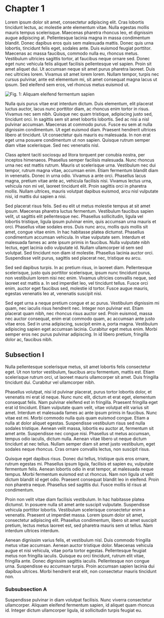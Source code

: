 # Chapter 1

Lorem ipsum dolor sit amet, consectetur adipiscing elit. Cras lobortis tincidunt lectus, ac molestie ante elementum vitae. Nulla egestas mollis mauris tempus scelerisque. Maecenas pharetra rhoncus leo, et dignissim augue adipiscing at. Pellentesque lacinia magna in massa condimentum blandit. Donec dapibus eros quis sem malesuada mattis. Donec quis urna lobortis, tincidunt felis eget, sodales ante. Duis euismod feugiat porttitor. Maecenas ac massa faucibus, commodo nulla eu, rhoncus metus. Vestibulum ultricies sagittis tortor, at faucibus neque ornare sed. Donec eget nunc vehicula felis aliquet facilisis pellentesque vel sapien. Proin sit amet aliquet dui. Ut accumsan neque sit amet purus pharetra laoreet. Duis nec ultricies lorem. Vivamus sit amet lorem lorem. Nullam tempor, turpis nec cursus pulvinar, ante est elementum mi, sit amet consequat magna lacus ut ipsum. Sed eleifend sem eros, vel rhoncus metus euismod ut.

![Fig. 1: Aliquam eleifend fermentum sapien](images/img0.png)

Nulla quis purus vitae erat interdum dictum. Duis elementum, elit placerat luctus auctor, lacus nunc porttitor diam, ac rhoncus enim tortor in risus. Vivamus nec sem nibh. Quisque nec quam tristique, adipiscing justo sed, tincidunt orci. In sagittis sem sit amet lobortis lobortis. Sed ac nisi a nisl pulvinar accumsan. Maecenas at commodo purus. Fusce eu sem at nulla dignissim condimentum. Ut eget euismod diam. Praesent hendrerit ultrices libero at tincidunt. Ut consectetur quis mauris eu malesuada. In non erat eget urna posuere condimentum ut non sapien. Quisque rutrum semper diam vitae scelerisque. Sed nec venenatis nisl. 

Class aptent taciti sociosqu ad litora torquent per conubia nostra, per inceptos himenaeos. Phasellus semper facilisis malesuada. Nunc rhoncus urna nec est mattis rutrum. Mauris ut scelerisque urna. Vestibulum nec dui tempor, rutrum magna vitae, accumsan enim. Etiam fermentum blandit diam in venenatis. Donec in urna odio. Vivamus a ante orci. Phasellus lacus magna, pretium vitae ante ac, vehicula facilisis nisi. Vivamus lectus urna, vehicula non mi vel, laoreet tincidunt elit. Proin sagittis orci in pharetra mollis. Nullam ultrices, mauris volutpat dapibus euismod, arcu nisl vulputate nisi, id mattis dui sapien a nisi.

Sed placerat risus felis. Sed eu elit ut metus molestie tempus at sit amet ipsum. Maecenas pharetra luctus fermentum. Vestibulum faucibus sapien velit, ut sagittis elit pellentesque nec. Phasellus sollicitudin, ligula vel lobortis tristique, ligula ipsum pulvinar enim, quis accumsan urna mauris et orci. Phasellus vitae sodales eros. Duis nunc arcu, mollis quis mollis sit amet, congue vitae enim. In hac habitasse platea dictumst. Phasellus condimentum accumsan vehicula. In vitae vulputate sem. Interdum et malesuada fames ac ante ipsum primis in faucibus. Nulla vulputate nibh lectus, eget lacinia odio vulputate id. Nullam ullamcorper id sem sed volutpat. Sed tincidunt non diam id molestie. Phasellus lacinia auctor orci. Suspendisse velit purus, sagittis sed placerat nec, tristique eu arcu.

Sed sed dapibus turpis. In ac pretium risus, in laoreet diam. Pellentesque scelerisque, justo quis porttitor scelerisque, ipsum nunc tincidunt purus, non vestibulum lorem nisi nec enim. Vivamus ultricies convallis neque, sed laoreet est mattis a. In sed imperdiet leo, vel tincidunt tellus. Fusce orci enim, auctor eget faucibus sed, molestie id tortor. Fusce augue mauris, egestas venenatis leo at, venenatis suscipit nisi.

Sed eget urna a neque pretium congue et ac purus. Vestibulum dignissim mi quam, nec iaculis risus hendrerit nec. Integer non pulvinar est. Etiam placerat quam nibh, nec rhoncus risus auctor sed. Proin euismod, massa nec auctor consequat, enim erat commodo quam, ac accumsan ante justo vitae eros. Sed in urna adipiscing, suscipit enim a, porta magna. Vestibulum adipiscing sapien eget accumsan lacinia. Curabitur eget metus enim. Morbi semper eros nec purus pulvinar adipiscing. In id libero pretium, fringilla dolor ac, faucibus nibh. 

## Subsection I

Nulla pellentesque scelerisque metus, sit amet lobortis felis consectetur eget. Ut non tortor vestibulum, faucibus arcu fermentum, mattis est. Etiam scelerisque rutrum orci, ut laoreet mauris ullamcorper sit amet. Duis fringilla tincidunt dui. Curabitur vel ullamcorper nibh.

Phasellus volutpat, nisi id pulvinar placerat, purus tortor lobortis dolor, et venenatis mi erat id neque. Nunc nunc elit, dictum et erat eget, elementum consequat felis. Nam pulvinar eleifend est in fringilla. Praesent fringilla eget erat id tincidunt. Etiam vulputate quam velit, vitae volutpat elit varius sit amet. Interdum et malesuada fames ac ante ipsum primis in faucibus. Nunc vitae est mi. Morbi commodo nulla quis quam euismod congue. Etiam a nulla at dolor aliquet egestas. Suspendisse vestibulum risus sed nulla sodales tristique. Aenean velit massa, lobortis eu auctor at, fermentum sit amet ante. Suspendisse nec congue nisi. Phasellus ut metus accumsan, tempus odio iaculis, dictum nulla. Aenean vitae libero ut neque dictum tincidunt at nec tellus. Nullam semper diam sit amet justo vestibulum, eget sodales neque rhoncus. Cras ornare convallis lectus, non suscipit risus.

Quisque eget dapibus risus. Donec dui tellus, tristique quis eros ornare, rutrum egestas mi. Phasellus ipsum ligula, facilisis et sapien eu, vulputate fermentum felis. Aenean lobortis odio in erat tempor, at malesuada neque tempus. Morbi fermentum euismod est ut rhoncus. Nam non ligula ut velit dictum blandit id eget odio. Praesent consequat blandit leo in eleifend. Proin non pharetra neque. Phasellus sed sagittis dui. Fusce mollis id risus at condimentum.

Proin non velit vitae diam facilisis vestibulum. In hac habitasse platea dictumst. In posuere nulla sit amet ante suscipit vulputate. Suspendisse vehicula porttitor lobortis. Vestibulum scelerisque consectetur enim a venenatis. Praesent ut imperdiet massa. Lorem ipsum dolor sit amet, consectetur adipiscing elit. Phasellus condimentum, libero sit amet suscipit pretium, lectus metus laoreet est, sed pharetra mauris sem ut tellus. Nam interdum ultrices interdum.

Aenean dignissim varius felis, et vestibulum nisl. Duis commodo fringilla metus vitae accumsan. Aenean auctor tristique dolor. Maecenas vehicula augue et nisi vehicula, vitae porta tortor egestas. Pellentesque feugiat metus non fringilla iaculis. Quisque eu orci tincidunt, rutrum elit vitae, fringilla ante. Donec dignissim sagittis iaculis. Pellentesque non congue urna. Suspendisse eu accumsan turpis. Proin accumsan sapien lacinia dui dapibus ultrices. Morbi hendrerit erat elit, non consectetur mauris tincidunt non. 

### Subsubsection A

Suspendisse pulvinar in diam volutpat facilisis. Nunc viverra consectetur ullamcorper. Aliquam eleifend fermentum sapien, id aliquet quam rhoncus id. Integer dictum ullamcorper ligula, id sollicitudin turpis feugiat eu.